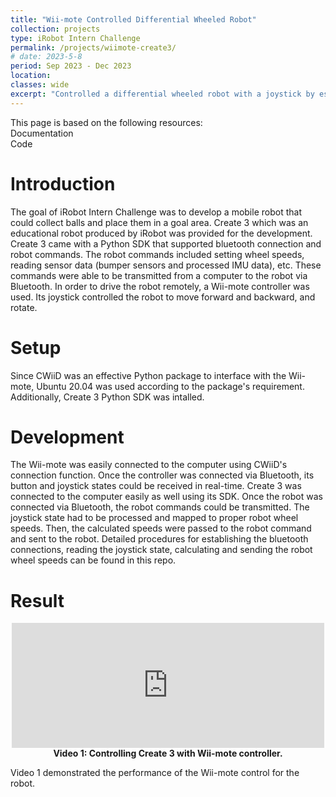 ```yaml
---
title: "Wii-mote Controlled Differential Wheeled Robot"
collection: projects
type: iRobot Intern Challenge
permalink: /projects/wiimote-create3/ 
# date: 2023-5-8
period: Sep 2023 - Dec 2023
location: 
classes: wide
excerpt: "Controlled a differential wheeled robot with a joystick by establishing bluetooth connections with the robot and joystick and mapping the joystick state to robot wheel speeds."
---
```

This page is based on the following resources:<br />
<a style="text-decoration: none;" href="https://iroboteducation.github.io/create3_docs/" target="_blank">Documentation <i class="fa fa-file"></i></a><br />
<a style="text-decoration: none;" href="https://github.com/tae-h-yang/create3-with-wii-mote" target="_blank">Code <i class="fa fa-code"></i></a><br />

# Introduction
The goal of iRobot Intern Challenge was to develop a mobile robot that could collect balls and place them in a goal area. Create 3 which was an educational robot produced by iRobot was provided for the development. Create 3 came with a Python SDK that supported bluetooth connection and robot commands. The robot commands included setting wheel speeds, reading sensor data (bumper sensors and processed IMU data), etc. These commands were able to be transmitted from a computer to the robot via Bluetooth. In order to drive the robot remotely, a Wii-mote controller was used. Its joystick controlled the robot to move forward and backward, and rotate.

# Setup
Since <a style="text-decoration: none;" href="https://pypi.org/project/cwiid/" target="_blank">CWiiD</a> was an effective Python package to interface with the Wii-mote, Ubuntu 20.04 was used according to the package's requirement. Additionally, <a style="text-decoration: none;" href="https://github.com/iRobotEducation/irobot-edu-python-sdk" target="_blank">Create 3 Python SDK</a> was intalled.

# Development
The Wii-mote was easily connected to the computer using CWiiD's connection function. Once the controller was connected via Bluetooth, its button and joystick states could be received in real-time. Create 3 was connected to the computer easily as well using its SDK. Once the robot was connected via Bluetooth, the robot commands could be transmitted. The joystick state had to be processed and mapped to proper robot wheel speeds. Then, the calculated speeds were passed to the robot command and sent to the robot. Detailed procedures for establishing the bluetooth connections, reading the joystick state, calculating and sending the robot wheel speeds can be found in this
<a style="text-decoration: none;" href="https://github.com/tae-h-yang/create3-with-wii-mote/blob/main/Create3WithWiiMote.py" target="_blank">repo.</a>  

# Result
<p style="text-align: center;"><iframe width="500" height="200" src="https://www.youtube.com/embed/z335r1G3ISw" title="Drive Create3 with Wiimote Controller" frameborder="0" allow="accelerometer; autoplay; clipboard-write; encrypted-media; gyroscope; picture-in-picture; web-share" allowfullscreen></iframe><strong>Video 1: Controlling Create 3 with Wii-mote controller.</strong></p>
Video 1 demonstrated the performance of the Wii-mote control for the robot.


